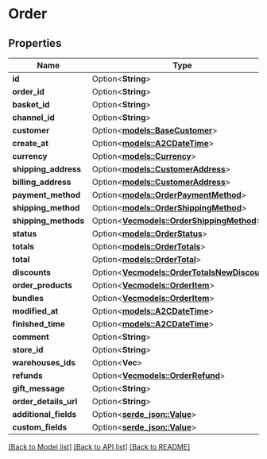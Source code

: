 # Order

## Properties

Name | Type | Description | Notes
------------ | ------------- | ------------- | -------------
**id** | Option<**String**> |  | [optional]
**order_id** | Option<**String**> |  | [optional]
**basket_id** | Option<**String**> |  | [optional]
**channel_id** | Option<**String**> |  | [optional]
**customer** | Option<[**models::BaseCustomer**](BaseCustomer.md)> |  | [optional]
**create_at** | Option<[**models::A2CDateTime**](A2CDateTime.md)> |  | [optional]
**currency** | Option<[**models::Currency**](Currency.md)> |  | [optional]
**shipping_address** | Option<[**models::CustomerAddress**](Customer_Address.md)> |  | [optional]
**billing_address** | Option<[**models::CustomerAddress**](Customer_Address.md)> |  | [optional]
**payment_method** | Option<[**models::OrderPaymentMethod**](Order_PaymentMethod.md)> |  | [optional]
**shipping_method** | Option<[**models::OrderShippingMethod**](Order_ShippingMethod.md)> |  | [optional]
**shipping_methods** | Option<[**Vec<models::OrderShippingMethod>**](Order_ShippingMethod.md)> |  | [optional]
**status** | Option<[**models::OrderStatus**](Order_Status.md)> |  | [optional]
**totals** | Option<[**models::OrderTotals**](Order_Totals.md)> |  | [optional]
**total** | Option<[**models::OrderTotal**](Order_Total.md)> |  | [optional]
**discounts** | Option<[**Vec<models::OrderTotalsNewDiscount>**](Order_Totals_NewDiscount.md)> |  | [optional]
**order_products** | Option<[**Vec<models::OrderItem>**](Order_Item.md)> |  | [optional]
**bundles** | Option<[**Vec<models::OrderItem>**](Order_Item.md)> |  | [optional]
**modified_at** | Option<[**models::A2CDateTime**](A2CDateTime.md)> |  | [optional]
**finished_time** | Option<[**models::A2CDateTime**](A2CDateTime.md)> |  | [optional]
**comment** | Option<**String**> |  | [optional]
**store_id** | Option<**String**> |  | [optional]
**warehouses_ids** | Option<**Vec<String>**> |  | [optional]
**refunds** | Option<[**Vec<models::OrderRefund>**](Order_Refund.md)> |  | [optional]
**gift_message** | Option<**String**> |  | [optional]
**order_details_url** | Option<**String**> |  | [optional]
**additional_fields** | Option<[**serde_json::Value**](.md)> |  | [optional]
**custom_fields** | Option<[**serde_json::Value**](.md)> |  | [optional]

[[Back to Model list]](../README.md#documentation-for-models) [[Back to API list]](../README.md#documentation-for-api-endpoints) [[Back to README]](../README.md)


